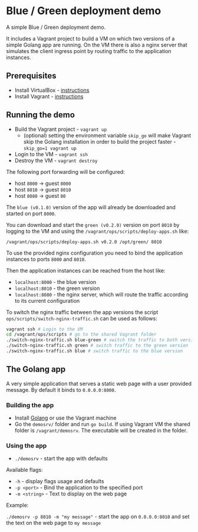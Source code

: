 # Blue / Green deployment demo

A simple Blue / Green deployment demo.

It includes a Vagrant project to build a VM on which two versions of a simple Golang app are running. On the VM there is also a nginx server that simulates the client ingress point by routing traffic to the application instances.

## Prerequisites

* Install VirtualBox - [instructions](https://www.virtualbox.org/wiki/Downloads)
* Install Vagrant - [instructions](https://www.vagrantup.com/downloads.html)

## Running the demo

* Build the Vagrant project - `vagrant up`
  * (optional) setting the environment variable `skip_go` will make Vagrant skip the Golang installation in order to build the project faster - `skip_go=1 vagrant up`
* Login to the VM - `vagrant ssh`
* Destroy the VM - `vagrant destroy`

The following port forwarding will be configured:

* host `8000` -> guest `8000`
* host `8010` -> guest `8010`
* host `8080` -> guest `80`

The `blue (v0.1.0)` version of the app will already be downloaded and started on port `8000`.

You can download and start the `green (v0.2.0)` version on port `8010` by logging to the VM and using the `/vagrant/ops/scripts/deploy-apps.sh` like:

`/vagrant/ops/scripts/deploy-apps.sh v0.2.0 /opt/green/ 8010`

To use the provided nginx configuration you need to bind the application instances to ports `8000` and `8010`.

Then the application instances can be reached from the host like:

* `localhost:8000` - the blue version
* `localhost:8010` - the green version
* `localhost:8080` - the nginx server, which will route the traffic according to its current configuration

To switch the nginx traffic between the app versions the script `ops/scripts/switch-nginx-traffic.sh` can be used as follows:

```Bash
vagrant ssh # Login to the VM
cd /vagrant/ops/scripts # go to the shared Vagrant folder
./switch-nginx-traffic.sh blue-green # switch the traffic to both versions
./switch-nginx-traffic.sh green # switch traffic to the green version
./switch-nginx-traffic.sh blue # switch traffic to the blue version
```

## The Golang app

A very simple application that serves a static web page with a user provided message. By default it binds to `0.0.0.0:8000`.

### Building the app

* Install [Golang](https://golang.org/dl/) or use the Vagrant machine
* Go the `demosrv/` folder and run `go build`. If using Vagrant VM the shared folder is `/vagrant/demosrv`. The executable will be created in the folder.

### Using the app

* `./demosrv` - start the app with defaults

Available flags:

* `-h` - display flags usage and defaults
* `-p <port>` - Bind the application to the specified port
* `-m <string>` - Text to display on the web page

Example:

`./demosrv -p 8010 -m "my message"` - start the app on `0.0.0.0:8010` and set the text on the web page to `my message`
